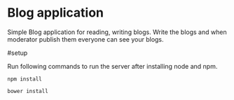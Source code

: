 # Blog application

Simple Blog application for reading, writing blogs. Write the blogs and when moderator publish them everyone can see your blogs.

#setup

Run following commands to run the server after installing node and npm.

``` npm install ```

``` bower install ```
